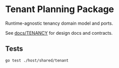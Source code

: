 # Tenant Planning Package

Runtime-agnostic tenancy domain model and ports.

See [docs/TENANCY](../../../docs/TENANCY) for design docs and contracts.

## Tests

```bash
go test ./host/shared/tenant
```

